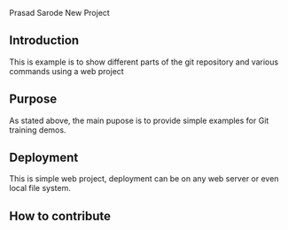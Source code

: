 Prasad Sarode New Project

## Introduction
This is example is to show different parts of the git repository and various commands using a web project

## Purpose
As stated above, the main pupose is to provide simple examples for Git training demos.

## Deployment
This is simple web project, deployment can be on any web server or even local file system.

## How to contribute
